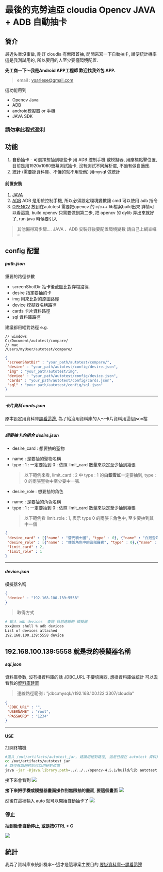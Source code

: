 
# 最後的克勞迪亞 cloudia Opencv JAVA + ADB 自動抽卡

## 簡介
最近失業沒事做, 剛好 cloudia 有無限首抽, 閒閒來寫一下自動抽卡, 順便統計機率
這是我測試用的, 所以要用的人至少要懂環境配置.

**先工商一下～我是Android APP工程師 歡迎找我外包 APP.**
> email : voarlese@gmail.com

這功能用到
* Opencv Java 
* ADB
* android模擬器 or 手機
* JAVA SDK

### 請勿拿此程式盈利

## 功能
1. 自動抽卡 - 可選擇想抽到哪些卡
用 ADB 控制手機 或模擬器, 用座標點擊位置, 目前是用1920x1080螢幕測試抽卡, 沒有測試不同解析度, 不過有做自適應.
2. 統計 (需要掛資料庫、不懂的就不用管他)
用mysql 做統計


#### 前置安裝
1. [JAVA](https://www.oracle.com/tw/java/technologies/javase/javase-jdk8-downloads.html)
2. [ADB](https://developer.android.com/studio/releases/platform-tools)
ADB 是用於控制手機, 所以必須設定環境變數讓 cmd 可以使用 adb 指令
3. [OPENCV](https://opencv.org/releases/) 
放到在autotest
需要把opencv 的 c/c++ lib檔案build出來
詳情可以看這篇, build opencv 只需要做到第二步, 把 opencv 的 dylib 弄出來就好了, run java 時候要引入

> 其他懶得寫步驟.... JAVA 、ADB 安裝好後要配置環境變數 請自己上網查囉~

## config 配置
##### path.json
重要的路徑參數

* screenShotDir
 抽卡後截圖比對存檔路徑.
* desire 
 指定要抽的卡
* img 
 用來比對的原圖路徑
* device 
 模擬器名稱路徑
* cards 
 卡片資料路徑
* sql
 資料庫路徑

建議都用絕對路徑 e.g.
```
// windows
C:/Document/autotest/compare/
// mac
/Users/myUser/autotest/compare/
```
```JSON
{
 "screenShotDir" : "your_path/autotest/compare/",
 "desire" : "your_path/autotest/config/desire.json",
 "img" : "your_path/autotest/img",
 "device" : "your_path/autotest/config/device.json",
 "cards" : "your_path/autotest/config/cards.json",
 "sql" : "your_path/autotest/config/sql.json"
}
```
---
##### 卡片資料 cards.json

原本設定用資料庫[請看這邊](https://github.com/voarlese/cloudia/blob/main/README.md),
為了給沒用資料庫的人～卡片資料用這個json檔

---
##### 想要抽卡的組合 desire.json
* desire_card : 想要抽的聖物
 + name : 是要抽的聖物名稱
 + type : 
  1 : 一定要抽到 
  0 : 依照 limit_card 數量來決定至少抽到幾張
   > 以下範例來看, limit_card : 2 中 type : 1 的**白銀雪虹**一定要抽到, type : 0 的兩張聖物中至少要中一張.

 

* desire_role : 想要抽的角色
 + name : 是要抽的角色名稱
 + type : 
  1 : 一定要抽到
  0 : 依照 limit_card 數量來決定至少抽到幾張
   > 以下範例看 limit_role : 1, 表示 type 0 的兩張卡角色中, 至少要抽到其中一個

```json
{
 "desire_card" : [{"name" : "蒼光騎士團", "type" : 0}, {"name" : "白銀雪虹", "type" : 1}, {"name" : "聖火修米萊亞", "type" : 0}],
 "desire_role" : [{"name" : "傳說角色中的盜賊羅賓", "type" : 0},{"name" : "露淇艾爾", "type" : 0}], 
 "limit_card" : 2,
 "limit_role" : 1
}
```
---
##### device.json
模擬器名稱

```JSON
{
 "device" : "192.168.100.139:5558"
}
```
 > 取得方式
  ```zsh
# 輸入 adb devices  查詢 目前連線的 模擬器
xxx@xxx shell % adb devices
List of devices attached
192.168.100.139:5558 device
  ```
192.168.100.139:5558 就是我的模擬器名稱
---
##### sql.json
資料庫參數, 沒有掛資料庫的話 JDBC_URL 不要填東西, 想掛資料庫做統計 可以去看我的[資料庫建置](https://github.com/voarlese/cloudia/blob/main/README.md)
> 連線路徑範例 : "jdbc:mysql://192.168.100.122:3307/cloudia"
```JSON
{
 "JDBC_URL" : "",
 "USERNAME" : "root",
 "PASSWORD" : "1234"
}
```
---
#### USE
打開終端機
``` zsh
#進入 /out/artifacts/autotest_jar, 建議用絕對路徑, 這是已經在 autotest 資料夾內的寫法
cd /out/artifacts/autotest_jar
# 路徑有問題的話可以用絕對位置
java -jar -Djava.library.path=../../../opencv-4.5.1/build/lib autotest.jar
```
接下來會看到 
![](./gif/16119146743021611914674302.gif)

**接下來把手機或模擬器畫面操作到無限抽的畫面, 要這個畫面**
![](./gif/1.png)


然後在這裡輸入 auto 就可以開始自動抽卡了
![](./gif/16119148083281611914808328.gif) 

### 停止

**抽到後會自動停止, 或是按CTRL + C**

![](./gif/1611806811579.jpg)


## 統計
我弄了資料庫來統計機率～這才是這專案主要目的
[要掛資料庫～請看這邊](https://github.com/voarlese/cloudia/blob/main/README.md)

